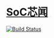 ﻿# [SoC芯闻](https://github.com/SoCXin/doc)

[![Build Status](https://github.com/SoCXin/doc/workflows/doc/badge.svg)](https://github.com/SoCXin/doc/actions/workflows/doc.yml)

